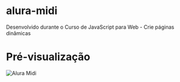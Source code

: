 # alura-midi
 Desenvolvido durante o Curso de JavaScript para Web - Crie páginas dinâmicas

# Pré-visualização

![Alura Midi](https://github.com/Shillue/alura-midi/assets/86475008/c680a653-06ff-4ca7-b93f-9b7eaa6d43ea)

